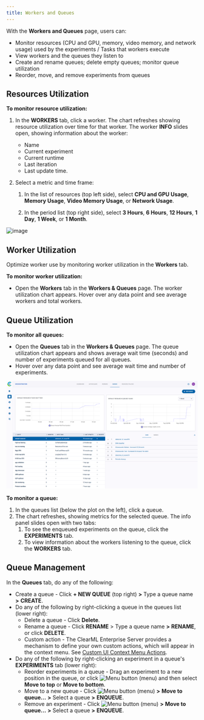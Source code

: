 ```yaml
---
title: Workers and Queues
---
```


With the **Workers and Queues** page, users can:

* Monitor resources (CPU and GPU, memory, video memory, and network usage) used by the experiments / Tasks that workers
  execute
* View workers and the queues they listen to
* Create and rename queues; delete empty queues; monitor queue utilization
* Reorder, move, and remove experiments from queues



## Resources Utilization

**To monitor resource utilization:**

1. In the **WORKERS** tab, click a worker. The chart refreshes showing resource utilization over time for that worker. The
   worker **INFO** slides open, showing information about the worker:
   * Name
   * Current experiment
   * Current runtime
   * Last iteration
   * Last update time.

1. Select a metric and time frame:

    1. In the list of resources (top left side), select **CPU and GPU Usage**, **Memory Usage**, **Video Memory Usage**, or **Network Usage**.

    1. In the period list (top right side), select **3 Hours**, **6 Hours**, **12 Hours**, **1 Day**, **1 Week**, or **1 Month**.

![image](../img/4000.png)



## Worker Utilization

Optimize worker use by monitoring worker utilization in the **Workers** tab.

**To monitor worker utilization:**

* Open the **Workers** tab in the **Workers & Queues** page. The worker utilization chart
  appears. Hover over any data point and see average workers and total workers.



## Queue Utilization

**To monitor all queues:**

* Open the **Queues** tab in the **Workers & Queues** page. The queue utilization chart appears and shows
 average wait time (seconds) and number of experiments queued for all queues.
* Hover over any data point and see average wait time and number of experiments.

![image](../img/4100.png)

**To monitor a queue:**

1. In the queues list (below the plot on the left), click a queue.
1. The chart refreshes, showing metrics for the selected queue. The info panel slides open with two tabs:
   1. To see the enqueued experiments on the queue, click the **EXPERIMENTS** tab.
   2. To view information about the workers listening to the queue, click the **WORKERS** tab.



## Queue Management

In the **Queues** tab, do any of the following:

* Create a queue - Click **+ NEW QUEUE** (top right) **>** Type a queue name **>** **CREATE**.
* Do any of the following by right-clicking a queue in the queues list (lower right):
    * Delete a queue - Click **Delete**.
    * Rename a queue - Click **RENAME** > Type a queue name **>** **RENAME**, or click **DELETE**.
    * Custom action - The ClearML Enterprise Server provides a mechanism to define your own custom actions, which will 
      appear in the context menu. See [Custom UI Context Menu Actions](../deploying_clearml/clearml_server_config.md#custom-ui-context-menu-actions).
* Do any of the following by right-clicking an experiment in a queue's **EXPERIMENTS** tab (lower right):
    * Reorder experiments in a queue - Drag an experiment to a new position in the queue, or click <img src="/docs/latest/icons/ico-dots-v-menu.svg" alt="Menu button" className="icon size-md space-sm" />
      (menu) and then select **Move to top** or **Move to bottom**.
    * Move to a new queue - Click  <img src="/docs/latest/icons/ico-dots-v-menu.svg" alt="Menu button" className="icon size-md space-sm" />  (menu) **>** **Move to queue...** **>** Select a queue **>** **ENQUEUE**.
    * Remove an experiment - Click <img src="/docs/latest/icons/ico-dots-v-menu.svg" alt="Menu button" className="icon size-md space-sm" />  (menu) **>** **Move to queue...** **>** Select a queue **>** **ENQUEUE**.

